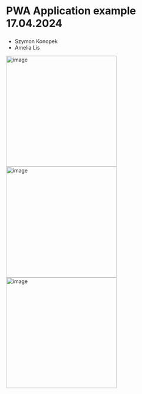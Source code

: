# PWA Application example 17.04.2024
###
- Szymon Konopek
- Amelia Lis

<p float="left">
  <img width="300" alt="image" src="https://github.com/szymonkonopek/PWA/assets/54420112/57f05171-ca1a-43fc-8877-cd3d5d7b214e">
  <img width="300" alt="image" src="https://github.com/szymonkonopek/PWA/assets/54420112/0c65baef-3c87-42d5-a962-5e3e78a6a497">
  <img width="300" alt="image" src="https://github.com/szymonkonopek/PWA/assets/54420112/e6b236d3-0e2f-439c-93e5-324275510a4d">
</p>

